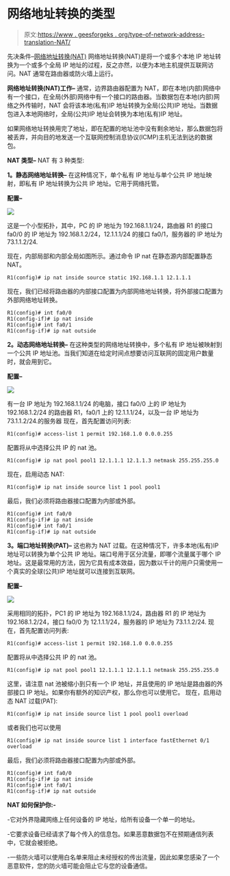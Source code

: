 # 网络地址转换的类型

> 原文:[https://www . geesforgeks . org/type-of-network-address-translation-NAT/](https://www.geeksforgeeks.org/types-of-network-address-translation-nat/)

先决条件–[网络地址转换(NAT)](https://www.geeksforgeeks.org/computer-network-network-address-translation-nat/)
网络地址转换(NAT)是将一个或多个本地 IP 地址转换为一个或多个全局 IP 地址的过程，反之亦然，以便为本地主机提供互联网访问。NAT 通常在路由器或防火墙上运行。

**网络地址转换(NAT)工作–**
通常，边界路由器配置为 NAT，即在本地(内部)网络中有一个接口，在全局(外部)网络中有一个接口的路由器。当数据包在本地(内部)网络之外传输时，NAT 会将该本地(私有)IP 地址转换为全局(公共)IP 地址。当数据包进入本地网络时，全局(公共)IP 地址会转换为本地(私有)IP 地址。

如果网络地址转换用完了地址，即在配置的地址池中没有剩余地址，那么数据包将被丢弃，并向目的地发送一个互联网控制消息协议(ICMP)主机无法到达的数据包。

**NAT 类型–**
NAT 有 3 种类型:

**1。静态网络地址转换–**
在这种情况下，单个私有 IP 地址与单个公共 IP 地址映射，即私有 IP 地址转换为公共 IP 地址。它用于网络托管。

**配置–**

![](img/9f2bfad6b75f850a5641e38458ec1909.png)

这是一个小型拓扑，其中，PC 的 IP 地址为 192.168.1.1/24，路由器 R1 的接口 fa0/0 的 IP 地址为 192.168.1.2/24，12.1.1.1/24 的接口 fa0/1，服务器的 IP 地址为 73.1.1.2/24.

现在，内部局部和内部全局如图所示。通过命令 IP nat 在静态源内部配置静态 NAT。

```
R1(config)# ip nat inside source static 192.168.1.1 12.1.1.1 
```

现在，我们已经将路由器的内部接口配置为内部网络地址转换，将外部接口配置为外部网络地址转换。

```
R1(config)# int fa0/0
R1(config-if)# ip nat inside 
R1(config)# int fa0/1
R1(config-if)# ip nat outside 
```

**2。动态网络地址转换–**
在这种类型的网络地址转换中，多个私有 IP 地址被映射到一个公共 IP 地址池。当我们知道在给定时间点想要访问互联网的固定用户数量时，就会用到它。

**配置–**

![](img/9f2bfad6b75f850a5641e38458ec1909.png)

有一台 IP 地址为 192.168.1.1/24 的电脑，接口 fa0/0 上的 IP 地址为 192.168.1.2/24 的路由器 R1，fa0/1 上的 12.1.1.1/24，以及一台 IP 地址为 73.1.1.2/24.的服务器
现在，首先配置访问列表:

```
R1(config)# access-list 1 permit 192.168.1.0 0.0.0.255 
```

配置将从中选择公共 IP 的 nat 池。

```
R1(config)# ip nat pool pool1 12.1.1.1 12.1.1.3 netmask 255.255.255.0 
```

现在，启用动态 NAT:

```
R1(config)# ip nat inside source list 1 pool pool1
```

最后，我们必须将路由器接口配置为内部或外部。

```
R1(config)# int fa0/0
R1(config-if)# ip nat inside
R1(config)# int fa0/1
R1(config-if)# ip nat outside
```

**3。端口地址转换(PAT)–**
这也称为 NAT 过载。在这种情况下，许多本地(私有)IP 地址可以转换为单个公共 IP 地址。端口号用于区分流量，即哪个流量属于哪个 IP 地址。这是最常用的方法，因为它具有成本效益，因为数以千计的用户只需使用一个真实的全球(公共)IP 地址就可以连接到互联网。

**配置–**

![](img/9f2bfad6b75f850a5641e38458ec1909.png)

采用相同的拓扑，PC1 的 IP 地址为 192.168.1.1/24，路由器 R1 的 IP 地址为 192.168.1.2/24，接口 fa0/0 为 12.1.1.1/24，服务器的 IP 地址为 73.1.1.2/24.
现在，首先配置访问列表:

```
R1(config)# access-list 1 permit 192.168.1.0 0.0.0.255 
```

配置将从中选择公共 IP 的 nat 池。

```
R1(config)# ip nat pool pool1 12.1.1.1 12.1.1.1 netmask 255.255.255.0
```

这里，请注意 nat 池被缩小到只有一个 IP 地址，并且使用的 IP 地址是路由器的外部接口 IP 地址。如果你有额外的知识产权，那么你也可以使用它。
现在，启用动态 NAT 过载(PAT):

```
R1(config)# ip nat inside source list 1 pool pool1 overload
```

或者我们也可以使用

```
R1(config)# ip nat inside source list 1 interface fastEthernet 0/1 overload
```

最后，我们必须将路由器接口配置为内部或外部。

```
R1(config)# int fa0/0
R1(config-if)# ip nat inside
R1(config)# int fa0/1
R1(config-if)# ip nat outside
```

**NAT 如何保护你:-**

-它对外界隐藏网络上任何设备的 IP 地址，给所有设备一个单一的地址。

-它要求设备已经请求了每个传入的信息包。如果恶意数据包不在预期通信列表中，它就会被拒绝。

-一些防火墙可以使用白名单来阻止未经授权的传出流量，因此如果您感染了一个恶意软件，您的防火墙可能会阻止它与您的设备通信。